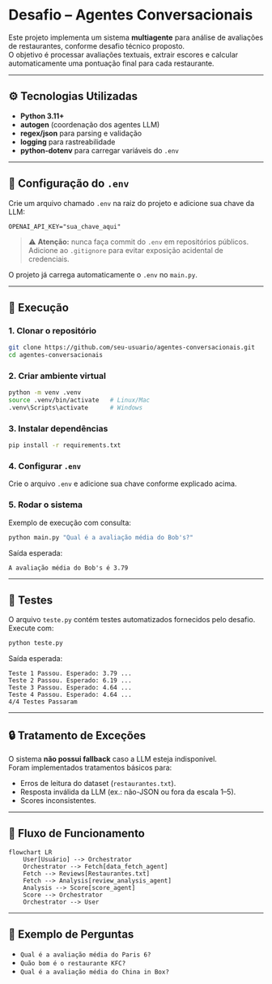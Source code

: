# Desafio – Agentes Conversacionais

Este projeto implementa um sistema **multiagente** para análise de avaliações de restaurantes, conforme desafio técnico proposto.  
O objetivo é processar avaliações textuais, extrair escores e calcular automaticamente uma pontuação final para cada restaurante.

---

## ⚙️ Tecnologias Utilizadas

- **Python 3.11+**
- **autogen** (coordenação dos agentes LLM)
- **regex/json** para parsing e validação
- **logging** para rastreabilidade
- **python-dotenv** para carregar variáveis do `.env`

---

## 🔑 Configuração do `.env`

Crie um arquivo chamado `.env` na raiz do projeto e adicione sua chave da LLM:

```env
OPENAI_API_KEY="sua_chave_aqui"
```

> ⚠️ **Atenção:** nunca faça commit do `.env` em repositórios públicos.  
> Adicione ao `.gitignore` para evitar exposição acidental de credenciais.

O projeto já carrega automaticamente o `.env` no `main.py`.

---

## 🚀 Execução

### 1. Clonar o repositório
```bash
git clone https://github.com/seu-usuario/agentes-conversacionais.git
cd agentes-conversacionais
```

### 2. Criar ambiente virtual
```bash
python -m venv .venv
source .venv/bin/activate   # Linux/Mac
.venv\Scripts\activate      # Windows
```

### 3. Instalar dependências
```bash
pip install -r requirements.txt
```

### 4. Configurar `.env`
Crie o arquivo `.env` e adicione sua chave conforme explicado acima.

### 5. Rodar o sistema
Exemplo de execução com consulta:
```bash
python main.py "Qual é a avaliação média do Bob's?"
```

Saída esperada:
```
A avaliação média do Bob's é 3.79
```

---

## 🧪 Testes

O arquivo `teste.py` contém testes automatizados fornecidos pelo desafio.  
Execute com:
```bash
python teste.py
```

Saída esperada:
```
Teste 1 Passou. Esperado: 3.79 ...
Teste 2 Passou. Esperado: 6.19 ...
Teste 3 Passou. Esperado: 4.64 ...
Teste 4 Passou. Esperado: 4.64 ...
4/4 Testes Passaram
```

---

## 🔒 Tratamento de Exceções

O sistema **não possui fallback** caso a LLM esteja indisponível.  
Foram implementados tratamentos básicos para:
- Erros de leitura do dataset (`restaurantes.txt`).
- Resposta inválida da LLM (ex.: não-JSON ou fora da escala 1–5).
- Scores inconsistentes.

---

## 📂 Fluxo de Funcionamento

```mermaid
flowchart LR
    User[Usuário] --> Orchestrator
    Orchestrator --> Fetch[data_fetch_agent]
    Fetch --> Reviews[Restaurantes.txt]
    Fetch --> Analysis[review_analysis_agent]
    Analysis --> Score[score_agent]
    Score --> Orchestrator
    Orchestrator --> User
```

---

## 📌 Exemplo de Perguntas

- `Qual é a avaliação média do Paris 6?`
- `Quão bom é o restaurante KFC?`
- `Qual é a avaliação média do China in Box?`
